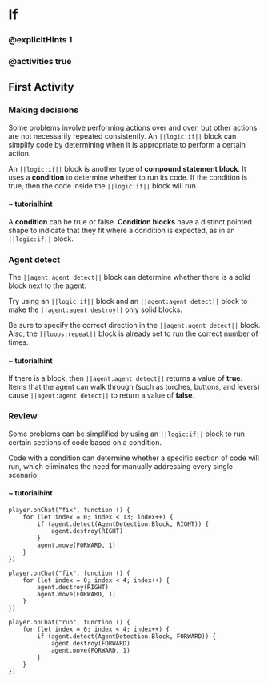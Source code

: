 # If

### @explicitHints 1

### @activities true

## First Activity

### Making decisions

Some problems involve performing actions over and over, but other actions are not necessarily repeated consistently.  An ``||logic:if||`` block can simplify code by determining when it is appropriate to perform a certain action.

An ``||logic:if||`` block is another type of **compound statement block**.  It uses a **condition** to determine whether to run its code.  If the condition is true, then the code inside the ``||logic:if||`` block will run.

#### ~ tutorialhint

A **condition** can be true or false.  **Condition blocks** have a distinct pointed shape to indicate that they fit where a condition is expected, as in an ``||logic:if||`` block.

### Agent detect

The ``||agent:agent detect||`` block can determine whether there is a solid block next to the agent.

Try using an ``||logic:if||`` block and an ``||agent:agent detect||`` block to make the ``||agent:agent destroy||`` only solid blocks.

Be sure to specify the correct direction in the ``||agent:agent detect||`` block. Also, the ``||loops:repeat||`` block is already set to run the correct number of times.

#### ~ tutorialhint

If there is a block, then ``||agent:agent detect||`` returns a value of **true**.  Items that the agent can walk through (such as torches, buttons, and levers) cause ``||agent:agent detect||`` to return a value of **false**.

### Review

Some problems can be simplified by using an ``||logic:if||`` block to run certain sections of code based on a condition.

Code with a condition can determine whether a specific section of code will run, which eliminates the need for manually addressing every single scenario.

#### ~ tutorialhint

```blocks
player.onChat("fix", function () {
    for (let index = 0; index < 13; index++) {
        if (agent.detect(AgentDetection.Block, RIGHT)) {
            agent.destroy(RIGHT)
        }
        agent.move(FORWARD, 1)
    }
})
```

```template
player.onChat("fix", function () {
    for (let index = 0; index < 4; index++) {
        agent.destroy(RIGHT)
        agent.move(FORWARD, 1)
    }
})
```

```ghost
player.onChat("run", function () {
    for (let index = 0; index < 4; index++) {
        if (agent.detect(AgentDetection.Block, FORWARD)) {
            agent.destroy(FORWARD)
            agent.move(FORWARD, 1)
        }
    }
})
```
